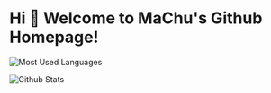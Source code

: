 
# Hi 🎉 Welcome to MaChu's Github Homepage!


![Most Used Languages](https://github-readme-stats.vercel.app/api/top-langs/?username=heshibin&theme=dark&layout=compact)

![Github Stats](https://github-readme-stats.vercel.app/api?username=heshibin&show_icons=true&theme=dark&count_private=true)

